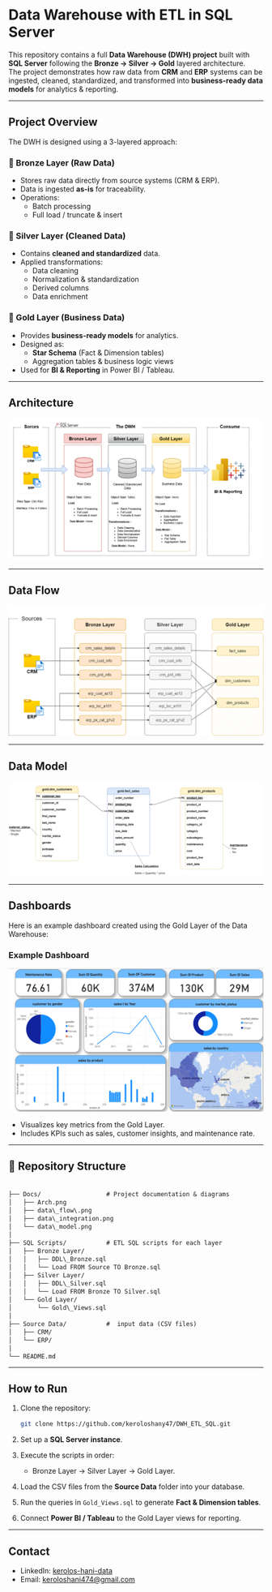 #  Data Warehouse with ETL in SQL Server

This repository contains a full **Data Warehouse (DWH) project** built with **SQL Server** following the **Bronze → Silver → Gold** layered architecture.  
The project demonstrates how raw data from **CRM** and **ERP** systems can be ingested, cleaned, standardized, and transformed into **business-ready data models** for analytics & reporting.

---

##  Project Overview

The DWH is designed using a 3-layered approach:

### 🔹 Bronze Layer (Raw Data)
- Stores raw data directly from source systems (CRM & ERP).  
- Data is ingested **as-is** for traceability.  
- Operations:
  - Batch processing  
  - Full load / truncate & insert  

### 🔹 Silver Layer (Cleaned Data)
- Contains **cleaned and standardized** data.  
- Applied transformations:
  - Data cleaning  
  - Normalization & standardization  
  - Derived columns  
  - Data enrichment  

### 🔹 Gold Layer (Business Data)
- Provides **business-ready models** for analytics.  
- Designed as:
  - **Star Schema** (Fact & Dimension tables)  
  - Aggregation tables & business logic views  
- Used for **BI & Reporting** in Power BI / Tableau.  

---

##  Architecture

![Architecture](Docs/Arch.png)

---

##  Data Flow

![Data Flow](Docs/data_flow.png)

---
##  Data Model

![Data Model](Docs/data_model.png)

---
##  Dashboards

Here is an example dashboard created using the Gold Layer of the Data Warehouse:

### Example Dashboard
![Dashboard](Docs/Dash.png)
- Visualizes key metrics from the Gold Layer.
- Includes KPIs such as sales, customer insights, and maintenance rate.

---

## 📂 Repository Structure

```

├── Docs/                  # Project documentation & diagrams
│   ├── Arch.png
│   ├── data\_flow\.png
│   ├── data\_integration.png
│   └── data\_model.png
│
├── SQL Scripts/           # ETL SQL scripts for each layer
│   ├── Bronze Layer/
│   │   ├── DDL\_Bronze.sql
│   │   └── Load FROM Source TO Bronze.sql
│   ├── Silver Layer/
│   │   ├── DDL\_Silver.sql
│   │   └── Load FROM Bronze TO Silver.sql
│   └── Gold Layer/
│       └── Gold\_Views.sql
│
├── Source Data/           #  input data (CSV files)
│   ├── CRM/
│   └── ERP/
│     
└── README.md

````

---

##  How to Run

1. Clone the repository:
   ```bash
   git clone https://github.com/keroloshany47/DWH_ETL_SQL.git


2. Set up a **SQL Server instance**.
3. Execute the scripts in order:

   * Bronze Layer → Silver Layer → Gold Layer.
4. Load the CSV files from the **Source Data** folder into your database.
5. Run the queries in `Gold_Views.sql` to generate **Fact & Dimension tables**.
6. Connect **Power BI / Tableau** to the Gold Layer views for reporting.

---



##  Contact 

* LinkedIn: [kerolos-hani-data](https://www.linkedin.com/in/kerolos-hani-data/)
* Email: [keroloshani474@gmail.com](mailto:keroloshani474@gmail.com)
